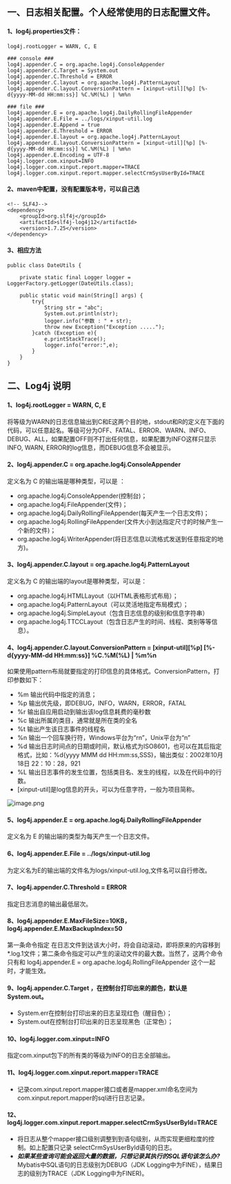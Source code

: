 ## 一、日志相关配置。个人经常使用的日志配置文件。
#### 1、log4j.properties文件：
```
log4j.rootLogger = WARN, C, E

### console ###
log4j.appender.C = org.apache.log4j.ConsoleAppender
log4j.appender.C.Target = System.out
log4j.appender.C.Threshold = ERROR
log4j.appender.C.layout = org.apache.log4j.PatternLayout
log4j.appender.C.layout.ConversionPattern = [xinput-util][%p] [%-d{yyyy-MM-dd HH:mm:ss}] %C.%M(%L) | %m%n

### file ###
log4j.appender.E = org.apache.log4j.DailyRollingFileAppender
log4j.appender.E.File = ../logs/xinput-util.log
log4j.appender.E.Append = true
log4j.appender.E.Threshold = ERROR
log4j.appender.E.layout = org.apache.log4j.PatternLayout
log4j.appender.E.layout.ConversionPattern = [xinput-util][%p] [%-d{yyyy-MM-dd HH:mm:ss}] %C.%M(%L) | %m%n
log4j.appender.E.Encoding = UTF-8 
log4j.logger.com.xinput=INFO
log4j.logger.com.xinput.report.mapper=TRACE
log4j.logger.com.xinput.report.mapper.selectCrmSysUserById=TRACE
```

#### 2、maven中配置，没有配置版本号，可以自己选
```
<!-- SLF4J-->
<dependency>
    <groupId>org.slf4j</groupId>
    <artifactId>slf4j-log4j12</artifactId>
    <version>1.7.25</version>
</dependency>
```

#### 3、相应方法
```
public class DateUtils {

	private static final Logger logger = LoggerFactory.getLogger(DateUtils.class);
	
	public static void main(String[] args) {
		try{
			String str = "abc";
			System.out.println(str);
			logger.info("参数 : " + str);
			throw new Exception("Exception .....");
		}catch (Exception e){
			e.printStackTrace();
			logger.info("error:",e);
		}
	}
}
```

## 二、Log4j 说明
#### 1、log4j.rootLogger = WARN, C, E
将等级为WARN的日志信息输出到C和E这两个目的地，stdout和R的定义在下面的代码，可以任意起名。等级可分为OFF、FATAL、ERROR、WARN、INFO、DEBUG、ALL，如果配置OFF则不打出任何信息，如果配置为INFO这样只显示INFO, WARN, ERROR的log信息，而DEBUG信息不会被显示。

#### 2、log4j.appender.C = org.apache.log4j.ConsoleAppender
定义名为 C 的输出端是哪种类型，可以是 ：

- org.apache.log4j.ConsoleAppender(控制台)；
- org.apache.log4j.FileAppender(文件)；
- org.apache.log4j.DailyRollingFileAppender(每天产生一个日志文件)；
- org.apache.log4j.RollingFileAppender(文件大小到达指定尺寸的时候产生一个新的文件)；
- org.apache.log4j.WriterAppender(将日志信息以流格式发送到任意指定的地方)。

#### 3、log4j.appender.C.layout = org.apache.log4j.PatternLayout
定义名为 C 的输出端的layout是哪种类型，可以是：

- org.apache.log4j.HTMLLayout（以HTML表格形式布局）；
- org.apache.log4j.PatternLayout（可以灵活地指定布局模式）；
- org.apache.log4j.SimpleLayout（包含日志信息的级别和信息字符串） 
- org.apache.log4j.TTCCLayout（包含日志产生的时间、线程、类别等等信息）。

#### 4、log4j.appender.C.layout.ConversionPattern = [xinput-util][%p] [%-d{yyyy-MM-dd HH:mm:ss}] %C.%M(%L) | %m%n
如果使用pattern布局就要指定的打印信息的具体格式。ConversionPattern，打印参数如下：

- %m 输出代码中指定的消息；
- %p 输出优先级，即DEBUG，INFO，WARN，ERROR，FATAL
- %r 输出自应用启动到输出该log信息耗费的毫秒数
- %c 输出所属的类目，通常就是所在类的全名
- %t 输出产生该日志事件的线程名
- %n 输出一个回车换行符，Windows平台为“rn”，Unix平台为“n”
- %d 输出日志时间点的日期或时间，默认格式为ISO8601，也可以在其后指定格式，比如：%d{yyyy MMM dd HH:mm:ss,SSS}，输出类似：2002年10月18日 22：10：28，921
- %L 输出日志事件的发生位置，包括类目名、发生的线程，以及在代码中的行数。
- [xinput-util]是log信息的开头，可以为任意字符，一般为项目简称。

![image.png](http://upload-images.jianshu.io/upload_images/4046640-8ff663a202feb200.png?imageMogr2/auto-orient/strip%7CimageView2/2/w/1240)

#### 5、log4j.appender.E = org.apache.log4j.DailyRollingFileAppender
定义名为 E 的输出端的类型为每天产生一个日志文件。

#### 6、log4j.appender.E.File = ../logs/xinput-util.log
为定义名为E的输出端的文件名为logs/xinput-util.log,文件名可以自行修改。

#### 7、log4j.appender.C.Threshold = ERROR
指定日志消息的输出最低层次。

#### 8、log4j.appender.E.MaxFileSize=10KB，log4j.appender.E.MaxBackupIndex=50
第一条命令指定 在日志文件到达该大小时，将会自动滚动，即将原来的内容移到*.log.1文件；第二条命令指定可以产生的滚动文件的最大数。当然了，这两个命令只有和 log4j.appender.E = org.apache.log4j.RollingFileAppender 这个一起时，才能生效。

#### 9、log4j.appender.C.Target ，在控制台打印出来的颜色，默认是 System.out。

- System.err在控制台打印出来的日志呈现红色（醒目色）；
- System.out在控制台打印出来的日志呈现黑色（正常色）；

#### 10、log4j.logger.com.xinput=INFO
指定com.xinput包下的所有类的等级为INFO的日志全部输出。

#### 11、log4j.logger.com.xinput.report.mapper=TRACE
- 记录com.xinput.report.mapper接口或者是mapper.xml命名空间为com.xinput.report.mapper的sql进行日志记录。

#### 12、log4j.logger.com.xinput.report.mapper.selectCrmSysUserById=TRACE
- 将日志从整个mapper接口级别调整到到语句级别，从而实现更细粒度的控制。如上配置只记录 selectCrmSysUserById语句的日志。
-  ***如果某些查询可能会返回大量的数据，只想记录其执行的SQL语句该怎么办?***
Mybatis中SQL语句的日志级别为DEBUG（JDK Logging中为FINE），结果日志的级别为TRACE（JDK Logging中为FINER)。